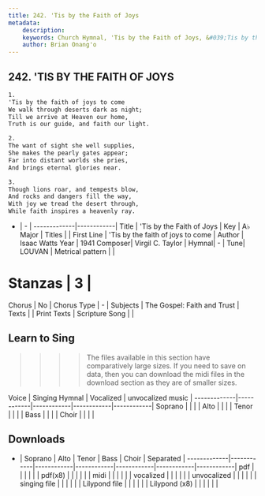 ```yaml
---
title: 242. 'Tis by the Faith of Joys
metadata:
    description: 
    keywords: Church Hymnal, 'Tis by the Faith of Joys, &#039;Tis by the faith of joys to come, 
    author: Brian Onang'o
---
```



## 242. 'TIS BY THE FAITH OF JOYS

```txt
1.
'Tis by the faith of joys to come 
We walk through deserts dark as night; 
Till we arrive at Heaven our home, 
Truth is our guide, and faith our light. 

2.
The want of sight she well supplies, 
She makes the pearly gates appear; 
Far into distant worlds she pries, 
And brings eternal glories near. 

3.
Though lions roar, and tempests blow, 
And rocks and dangers fill the way, 
With joy we tread the desert through, 
While faith inspires a heavenly ray.

```

- |   -  |
-------------|------------|
Title | 'Tis by the Faith of Joys |
Key | A♭ Major |
Titles |  |
First Line | &#039;Tis by the faith of joys to come |
Author | Isaac Watts
Year | 1941
Composer| Virgil C. Taylor |
Hymnal|  - |
Tune| LOUVAN |
Metrical pattern | |
# Stanzas | 3 |
Chorus | No |
Chorus Type | - |
Subjects | The Gospel: Faith and Trust |
Texts |  |
Print Texts | 
Scripture Song |  |
  
## Learn to Sing

>>>> The files available in this section have comparatively large sizes. If you need to save on data, then you can download the midi files in the download section as they are of smaller sizes.

Voice |  Singing Hymnal | Vocalized | unvocalized music |
-------------|------------|------------|------------|------------|
Soprano | | | |
Alto | | | |
Tenor | | | |
Bass | | | |
Choir | | | |

## Downloads

- |  Soprano | Alto | Tenor | Bass | Choir | Separated |
-------------|------------|------------|------------|------------|------------|------------|
pdf | | | | | |
pdf(x8) | | | | | |
midi | | | | | |
vocalized | | | | | |
unvocalized | | | | | |
singing file | | | | | |
Lilypond file | | | | | |
Lilypond (x8) | | | | | |
  